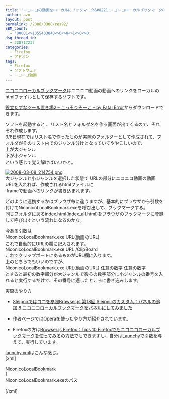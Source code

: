 ```yaml
---
title: 'ニコニコの動画をローカルにブックマーク&#8221;ニコニコローカルブックマーク&#8221;'
author: azu
layout: post
permalink: /2008/0308/res92/
SBM_count:
  - '00001<>1355433048<>0<>0<>1<>0<>0'
dsq_thread_id:
  - 328717237
categories:
  - Firefox
  - アドオン
tags:
  - Firefox
  - ソフトウェア
  - ニコニコ動画
---
```

<p><a href="http://fatalerrorjp.blog27.fc2.com/blog-category-11.html">ニコニコローカルブックマーク</a>はニコニコ動画の動画へのリンクをローカルのhtmlファイルとして保存するソフトです。</p>
<p><a href="http://my.opera.com/Fatal%20Error/blog/show.dml/1395069">役立たずなツール置き場2 &#8211; こっそりそーこ &#8211; by Fatal Error</a>からダウンロードできます。</p>
<p>ソフトを起動すると 、リスト名とフォルダ名を作る画面が出てくるので、それぞれ作成します。<br />
3/8日現在ではリスト名で作ったものが実際のフォルダーとして作成されて、フォルダがそのリスト内でのジャンル分けとなっていてややこしいので、<br />
上が大ジャンル<br />
下が小ジャンル<br />
という感じで覚え解けばいいかと。</p>
<p><a href="https://efcl.info/wp-content/uploads/2008/03/2008-03-08_214754.png" title="2008-03-08_214754.png"><img src="https://efcl.info/wp-content/uploads/2008/03/2008-03-08_214754.thumbnail.png" alt="2008-03-08_214754.png" /></a><br />
大ジャンルと小ジャンルを選択した状態で URLの部分にニコニコ動画の動画URLを入れれば、作成されるhtmlファイルに<br />
iframeで動画へのリンクが書き込まれます。</p>
<p>どのように連携するかはブラウザ毎に違うますが、基本的にブラウザから引数を付けてNiconicoLocalBookmark.exeを呼び出して、ブックマークする。<br />
同じフォルダにあるindex.html(index_all.html)をブラウザのブックマークに登録して呼び出すという流れになるのかな。</p>
<p>今ある引数は<br />
NiconicoLocalBookmark.exe URL(動画のURL)<br />
これで自動的にURLの欄に記入されます。<br />
NiconicoLocalBookmark.exe URL /ClipBoard<br />
これでクリップボートにあるものがURL欄に入ります。<br />
上のどちらでもいいのですが、<br />
NiconicoLocalBookmark.exe URL(動画のURL) 任意の数字 任意の数字<br />
とすると最初の数字部分が大ジャンルで後ろの数字部分に小ジャンルの番号を入れると実行するだけで、その番号に適したところに書き込みします。</p>
<p>実際のやり方</p>
<ul>
<li><a href="http://browserjs.blog102.fc2.com/blog-entry-590.html"> Sleipnirではココを参照Browser.js 第18回 Sleipnirのカスタム：パネルの追加 8 ニコニコローカルブックマークをパネルにしてみました</a></li>
</ul>
<ul>
<li><a href="http://fatalerrorjp.blog27.fc2.com/blog-category-11.html">作者ページ</a>ではOperaを使ったやり方が紹介されています。</li>
</ul>
<ul>
<li>Firefoxの方は<a href="http://browserjs.blog102.fc2.com/blog-entry-602.html">Browser.js Firefox：Tips 10 Firefoxでもニコニコローカルブックマークを使ってみる</a>の方法でもできますし、自分は<a href="https://efcl.info/2008/0128/res37/">Launchy</a>で引数を与えて、実行しています。</li>
</ul>
<p><a href="http://gemal.dk/mozilla/launchy-xmlfile.html">launchy.xml</a>はこんな感じ。<br />
[xml]<br />
<application><br />
<label>NiconicoLocalBookmark</label><br />
<type>1</type><br />
<command>NiconicoLocalBookmark.exeのパス</command><br />
</application><br />
[/xml]</p>
